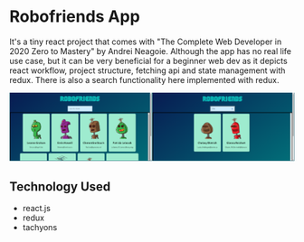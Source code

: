 # Robofriends App
It's a tiny react project that comes with "The Complete Web Developer in 2020 Zero to Mastery" by Andrei Neagoie. Although the app has no real life use case, but it can be very beneficial for a beginner web dev as it depicts react workflow, project structure, fetching api and state management with redux. There is also a search functionality here implemented with redux.

![app](./screenshots/Robofriends.png)

## Technology Used
* react.js
* redux
* tachyons